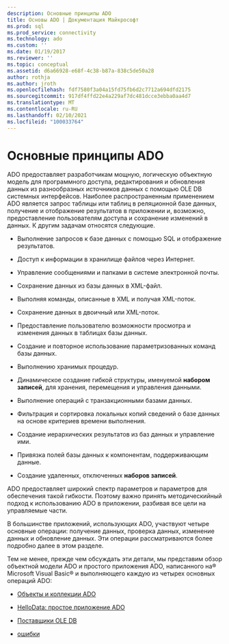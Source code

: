 ```yaml
---
description: Основные принципы ADO
title: Основы ADO | Документация Майкрософт
ms.prod: sql
ms.prod_service: connectivity
ms.technology: ado
ms.custom: ''
ms.date: 01/19/2017
ms.reviewer: ''
ms.topic: conceptual
ms.assetid: d6a66928-e68f-4c38-b87a-838c5de50a28
author: rothja
ms.author: jroth
ms.openlocfilehash: fdf7580f3a04a15fd75fb6d2c7712a694dfd2175
ms.sourcegitcommit: 917df4ffd22e4a229af7dc481dcce3ebba0aa4d7
ms.translationtype: MT
ms.contentlocale: ru-RU
ms.lasthandoff: 02/10/2021
ms.locfileid: "100033764"
---
```

# <a name="ado-fundamentals"></a>Основные принципы ADO
ADO предоставляет разработчикам мощную, логическую объектную модель для программного доступа, редактирования и обновления данных из разнообразных источников данных с помощью OLE DB системных интерфейсов. Наиболее распространенным применением ADO является запрос таблицы или таблиц в реляционной базе данных, получение и отображение результатов в приложении и, возможно, предоставление пользователям доступа и сохранение изменений в данных. К другим задачам относятся следующие.  
  
-   Выполнение запросов к базе данных с помощью SQL и отображение результатов.  
  
-   Доступ к информации в хранилище файлов через Интернет.  
  
-   Управление сообщениями и папками в системе электронной почты.  
  
-   Сохранение данных из базы данных в XML-файл.  
  
-   Выполняя команды, описанные в XML и получая XML-поток.  
  
-   Сохранение данных в двоичный или XML-поток.  
  
-   Предоставление пользователю возможности просмотра и изменения данных в таблицах базы данных.  
  
-   Создание и повторное использование параметризованных команд базы данных.  
  
-   Выполнению хранимых процедур.  
  
-   Динамическое создание гибкой структуры, именуемой **набором записей**, для хранения, перемещения и управления данными.  
  
-   Выполнение операций с транзакционными базами данных.  
  
-   Фильтрация и сортировка локальных копий сведений о базе данных на основе критериев времени выполнения.  
  
-   Создание иерархических результатов из баз данных и управление ими.  
  
-   Привязка полей базы данных к компонентам, поддерживающим данные.  
  
-   Создание удаленных, отключенных **наборов записей**.  
  
 ADO предоставляет широкий спектр параметров и параметров для обеспечения такой гибкости. Поэтому важно принять методическийный подход к использованию ADO в приложении, разбивая все цели на управляемые части.  
  
 В большинстве приложений, использующих ADO, участвуют четыре основные операции: получение данных, проверка данных, изменение данных и обновление данных. Эти операции рассматриваются более подробно далее в этом разделе.  
  
 Тем не менее, прежде чем обсуждать эти детали, мы представим обзор объектной модели ADO и простого приложения ADO, написанного на® Microsoft Visual Basic® и выполняющего каждую из четырех основных операций ADO:  
  
-   [Объекты и коллекции ADO](./ado-objects-and-collections.md)  
  
-   [HelloData: простое приложение ADO](./hellodata-a-simple-ado-application.md)  
  
-   [Поставщики OLE DB](./ole-db-providers-ado.md)  
  
-   [ошибки](./errors-ado.md)